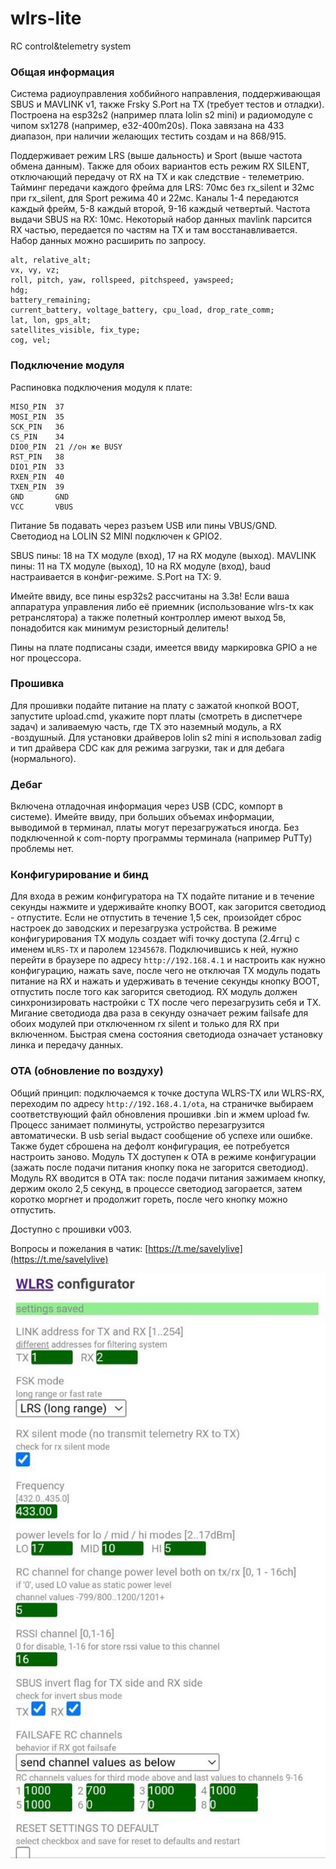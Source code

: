 # wlrs-lite
RC control&amp;telemetry system

### Общая информация
Система радиоуправления хоббийного направления, поддерживающая SBUS и MAVLINK v1, также Frsky S.Port на TX (требует тестов и отладки).
Построена на esp32s2 (например плата lolin s2 mini) и радиомодуле с чипом sx1278 (например, e32-400m20s).
Пока завязана на 433 диапазон, при наличии желающих тестить создам и на 868/915.

Поддерживает режим LRS (выше дальность) и Sport (выше частота обмена данным). 
Также для обоих вариантов есть режим RX SILENT, отключающий передачу от RX на TX и как следствие - телеметрию.
Тайминг передачи каждого фрейма для LRS: 70мс без rx_silent и 32мс при rx_silent, для Sport режима 40 и 22мс.
Каналы 1-4 передаются каждый фрейм, 5-8 каждый второй, 9-16 каждый четвертый.
Частота выдачи SBUS на RX: 10мс.
Некоторый набор данных mavlink парсится RX частью, передается по частям на TX и там восстанавливается. Набор данных можно расширить по запросу.
```
alt, relative_alt;
vx, vy, vz;
roll, pitch, yaw, rollspeed, pitchspeed, yawspeed;
hdg;
battery_remaining;
current_battery, voltage_battery, cpu_load, drop_rate_comm;
lat, lon, gps_alt;
satellites_visible, fix_type;
cog, vel;
```
### Подключение модуля
Распиновка подключения модуля к плате:
```
MISO_PIN  37
MOSI_PIN  35
SCK_PIN   36
CS_PIN    34
DIO0_PIN  21 //он же BUSY
RST_PIN   38
DIO1_PIN  33
RXEN_PIN  40
TXEN_PIN  39
GND       GND
VCC       VBUS
```
Питание 5в подавать через разъем USB или пины VBUS/GND. Светодиод на LOLIN S2 MINI подключен к GPIO2.

SBUS пины: 18 на TX модуле (вход), 17 на RX модуле (выход).
MAVLINK пины: 11 на TX модуле (выход), 10 на RX модуле (вход), baud настраивается в конфиг-режиме.
S.Port на TX: 9.

Имейте ввиду, все пины esp32s2 рассчитаны на 3.3в! Если ваша аппаратура управления либо её приемник (использование wlrs-tx как ретранслятора) а также полетный контроллер имеют выход 5в, понадобится как минимум резисторный делитель!

Пины на плате подписаны сзади, имеется ввиду маркировка GPIO а не ног процессора.

### Прошивка
Для прошивки подайте питание на плату с зажатой кнопкой BOOT, запустите upload.cmd, укажите порт платы (смотреть в диспетчере задач) и заливаемую часть, где TX это наземный модуль, а RX -воздушный. Для установки драйверов lolin s2 mini я использовал zadig и тип драйвера CDC как для режима загрузки, так и для дебага (нормального).

### Дебаг
Включена отладочная информация через USB (CDC, компорт в системе). Имейте ввиду, при больших объемах информации, выводимой в терминал, платы могут перезагружаться иногда. Без подключенной к com-порту программы терминала (например PuTTy) проблемы нет.

### Конфигурирование и бинд
Для входа в режим конфигуратора на TX подайте питание и в течение секунды нажмите и удерживайте кнопку BOOT, как загорится светодиод - отпустите. Если не отпустить в течение 1,5 сек, произойдет сброс настроек до заводских и перезагрузка устройства.
В режиме конфигурирования TX модуль создает wifi точку доступа (2.4ггц) с именем `WLRS-TX` и паролем `12345678`. Подключившись к ней, нужно перейти в браузере по адресу `http://192.168.4.1` и настроить как нужно конфигурацию, нажать save, после чего не отключая TX модуль подать питание на RX и нажать и удерживать в течение секунды кнопку BOOT, отпустить после того как загорится светодиод.
RX модуль должен синхронизировать настройки с TX после чего перезагрузить себя и TX.
Мигание светодиода два раза в секунду означает режим failsafe для обоих модулей при отключенном rx silent и только для RX при включенном. Быстрая смена состояния светодиода означает установку линка и передачу данных.

### OTA (обновление по воздуху)
Общий принцип: подключаемся к точке доступа WLRS-TX или WLRS-RX, переходим по адресу `http://192.168.4.1/ota`, на страничке выбираем соответствующий файл обновления прошивки .bin и жмем upload fw. Процесс занимает полминуты, устройство перезагрузится автоматически. В usb serial выдаст сообщение об успехе или ошибке. Также будет сброшена на дефолт конфигурация, ее потребуется настроить заново.
Модуль TX доступен к OTA в режиме конфигурации (зажать после подачи питания кнопку пока не загорится светодиод).
Модуль RX вводится в OTA так: после подачи питания зажимаем кнопку, держим около 2,5 секунд, в процессе светодиод загорается, затем коротко моргнет и продолжит гореть, после чего кнопку можно отпустить.

Доступно с прошивки v003.

Вопросы и пожелания в чатик: [https://t.me/savelylive](https://t.me/savelylive)

![wm](https://github.com/whoim2/wlrs-lite/blob/main/wm.jpg?raw=true)
